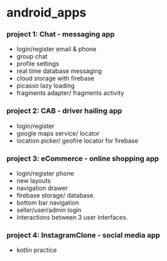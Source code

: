 # android_apps

### project 1: Chat - messaging app
  + login/register email & phone
  + group chat
  + profile settings
  + real time database messaging
  + cloud storage with firebase
  + picasso lazy loading
  + fragments adapter/ fragments activity
  
### project 2: CAB - driver hailing app
  + login/register
  + google maps service/ locator
  + location picker/ geofire locator for firebase


### project 3: eCommerce - online shopping app
  + login/register phone
  + new layouts
  + navigation drawer
  + firebase storage/ database.
  + bottom bar navigation
  + seller/user/admin login
  + interactions between 3 user interfaces.



### project 4: InstagramClone - social media app
  + kotlin practice

